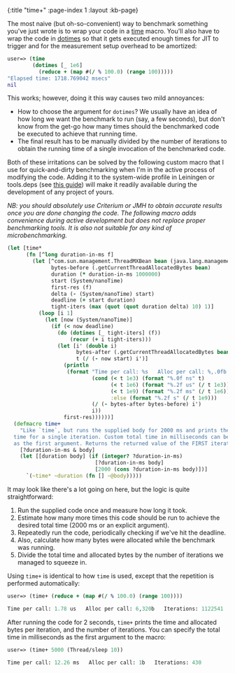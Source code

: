 {:title "time+"
 :page-index 1
 :layout :kb-page}

The most naive (but oh-so-convenient) way to benchmark something you've just
wrote is to wrap your code in a
[time](https://clojuredocs.org/clojure.core/time) macro. You'll also have to
wrap the code in [dotimes](https://clojuredocs.org/clojure.core/dotimes) so that
it gets executed enough times for JIT to trigger and for the measurement setup
overhead to be amortized:

```clj
user=> (time
        (dotimes [_ 1e6]
          (reduce + (map #(/ % 100.0) (range 100)))))
"Elapsed time: 1718.769042 msecs"
nil
```

This works; however, doing it this way causes two mild annoyances:

- How to choose the argument for `dotimes`? We usually have an idea of how long
  we want the benchmark to run (say, a few seconds), but don't know from the
  get-go how many times should the benchmarked code be executed to achieve that
  running time.
- The final result has to be manually divided by the number of iterations to
  obtain the running time of a single invocation of the benchmarked code.

Both of these irritations can be solved by the following custom macro that I use
for quick-and-dirty benchmarking when I'm in the active process of modifying the
code. Adding it to the system-wide profile in Leiningen or tools.deps (see [this
guide](/blog/system-wide-user-clj/)) will make it readily available during the
development of any project of yours.

*NB: you should absolutely use Criterium or JMH to obtain accurate results once
you are done changing the code. The following macro adds convenience during
active development but does not replace proper benchmarking tools. It is also
not suitable for any kind of microbenchmarking.*

```clj
(let [time*
      (fn [^long duration-in-ms f]
        (let [^com.sun.management.ThreadMXBean bean (java.lang.management.ManagementFactory/getThreadMXBean)
              bytes-before (.getCurrentThreadAllocatedBytes bean)
              duration (* duration-in-ms 1000000)
              start (System/nanoTime)
              first-res (f)
              delta (- (System/nanoTime) start)
              deadline (+ start duration)
              tight-iters (max (quot (quot duration delta) 10) 1)]
          (loop [i 1]
            (let [now (System/nanoTime)]
              (if (< now deadline)
                (do (dotimes [_ tight-iters] (f))
                    (recur (+ i tight-iters)))
                (let [i' (double i)
                      bytes-after (.getCurrentThreadAllocatedBytes bean)
                      t (/ (- now start) i')]
                  (println
                   (format "Time per call: %s   Alloc per call: %,.0fb   Iterations: %d"
                           (cond (< t 1e3) (format "%.0f ns" t)
                                 (< t 1e6) (format "%.2f us" (/ t 1e3))
                                 (< t 1e9) (format "%.2f ms" (/ t 1e6))
                                 :else (format "%.2f s" (/ t 1e9)))
                           (/ (- bytes-after bytes-before) i')
                           i))
                  first-res))))))]
  (defmacro time+
    "Like `time`, but runs the supplied body for 2000 ms and prints the average
  time for a single iteration. Custom total time in milliseconds can be provided
  as the first argument. Returns the returned value of the FIRST iteration."
    [?duration-in-ms & body]
    (let [[duration body] (if (integer? ?duration-in-ms)
                            [?duration-in-ms body]
                            [2000 (cons ?duration-in-ms body)])]
      `(~time* ~duration (fn [] ~@body)))))
```

It may look like there's a lot going on here, but the logic is quite
straightforward:

1. Run the supplied code once and measure how long it took.
2. Estimate how many more times this code should be run to achieve the desired
   total time (2000 ms or an explicit argument).
3. Repeatedly run the code, periodically checking if we've hit the deadline.
4. Also, calculate how many bytes were allocated while the benchmark was
   running.
5. Divide the total time and allocated bytes by the number of iterations we
   managed to squeeze in.

Using `time+` is identical to how `time` is used, except that the repetition
is performed automatically:

```clj
user=> (time+ (reduce + (map #(/ % 100.0) (range 100))))

Time per call: 1.78 us   Alloc per call: 6,320b   Iterations: 1122541
```

After running the code for 2 seconds, `time+` prints the time and allocated
bytes per iteration, and the number of iterations. You can specify the total
time in milliseconds as the first argument to the macro:


```clj
user=> (time+ 5000 (Thread/sleep 10))

Time per call: 12.26 ms   Alloc per call: 1b   Iterations: 430
```
